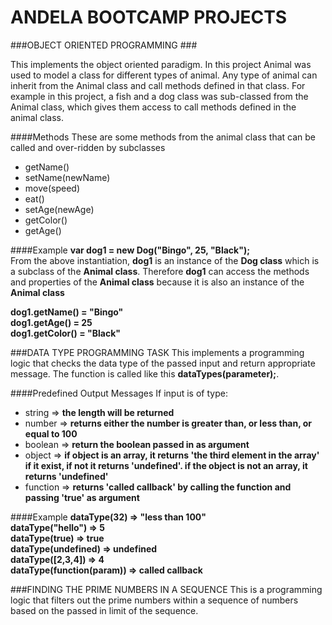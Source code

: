 # ANDELA BOOTCAMP PROJECTS

###OBJECT ORIENTED PROGRAMMING ###

 This implements the object oriented paradigm. In this project Animal was used to model a class for different types of animal.
 Any type of animal can inherit from the Animal class and call methods defined in that class. For example in this project, a fish and a dog class was sub-classed from the Animal class, which gives them access to call methods defined in the animal class.
 
####Methods
  These are some methods from the animal class that can be called and over-ridden by subclasses
  + getName()
  + setName(newName)
  + move(speed)
  + eat()
  + setAge(newAge)
  + getColor()
  + getAge()
  
####Example
  **var dog1 = new Dog("Bingo", 25, "Black");** <br/>
  From the above instantiation, **dog1** is an instance of the **Dog class** which is a subclass of the **Animal class**. Therefore **dog1** can access the methods and properties of the **Animal class** because it is also an instance of the **Animal class**
  
  **dog1.getName() = "Bingo"** <br/>
  **dog1.getAge() = 25** <br/>
  **dog1.getColor() = "Black"**
 

###DATA TYPE PROGRAMMING TASK
This implements a programming logic that checks the data type of the passed input and return appropriate message. The function is called like this **dataTypes(parameter);**.

####Predefined Output Messages
If input is of type:
+ string => **the length will be returned**
+ number => **returns either the number is greater than, or less than, or equal to 100**
+ boolean => **return the boolean passed in as argument**
+ object => **if object is an array, it returns 'the third element in the array' if it exist, if not it returns 'undefined'. if the object is not an array, it returns 'undefined'**
+ function => **returns 'called callback' by calling the function and passing 'true' as argument**

####Example
**dataType(32) => "less than 100"**<br/>
**dataType("hello") => 5**<br />
**dataType(true) => true**<br />
**dataType(undefined) => undefined**<br />
**dataType([2,3,4]) => 4**<br />
**dataType(function(param)) => called callback**<br />




###FINDING THE PRIME NUMBERS IN A SEQUENCE 
 This is a programming logic that filters out the prime numbers within a sequence of numbers based on the passed in limit of the sequence.

